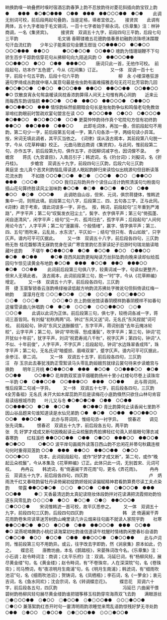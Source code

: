 <!-- { "loadSidebar": true } -->
晌换韵嗅一晌叠撚时嗅时宿酒忘韵春笋上韵不忍放韵待对菱花斜插向韵宝钗上韵
●　　●●●　●○●○●●●　○●●　●●●　●●○○○●●　●○● 
 　　此调无别词可校，前后段两起句叠韵，当是定格，填者宜依之。 
　 
接贤宾　　此调有两体，五十九字者始于毛文锡词，一百十七字者始于柳永词。《乐章集》注：林钟商调，一名《集贤宾》。 
　　接贤宾　双调五十九字，前段四句三平韵，后段七句三平韵　　　　　　　　　毛文锡 
香鞯镂襜五花骢韵值春景初融韵流珠喷沫蹀躞句汗血流红韵　　少年公子能乘驭句金鑣玉辔珑
○○●●●○○　●○●○○　○○○●●●　●●○○　　　●○○●○○●　○○●●○
璁韵为惜珊瑚鞭不下句骄生百步千踪韵信穿花句从拂柳句向九陌追风韵
○　●●○○○●●　○○●●○○　●○○　○●●　●●●○○ 
 　　唐词只此一首，无他作可校。　前段起句，坊本作“五色骢”，今从《花间集》订正。 
　　又一体　双调一百十七字，前段十句五平韵，后段十句六平韵　　　　　　　　　柳　永 
小楼深巷狂游遍句罗绮成丛韵就中堪人属意句最是虫虫韵有画难描雅态句无花可比芳容韵几回
●○○●○○●　○●○○　●○○○●●　●●○○　●●○○●●　○○●●○○　●○
饮散良宵永句鸳衾暖读凤枕香浓韵算得人间天上句惟有两心同韵　　近来云雨每西东韵诮恼损
●●○○●　○○●　●●○○　●●○○○●　○●●○○　　　●○○●●○○　●●●
情悰韵纵然偷期暗会句长是匆匆韵争似和鸣偕老句免教敛翠啼红韵眼前时暂疏欢宴句盟言在读
○○　●○○○●●　○●○○　○●○○○●　●○●●○○　●○○●○○●　○○●
更莫忡忡韵待作真个宅院句方信有初终韵
●●○○　●●○●●●　○●●○○ 
 　　此即毛词体，再加一叠，但前段起句不用韵，第二句少一字，前后段第五句减一字，第八句各添一字，两结句读小异耳。按，宋词无填此调者，其平仄当依之。　《词律》误从汲古阁本，其前段第八句脱一字，今从《花草粹编》校正。　元曲马致远商调《集贤宾》，与此同，惟前段第二句，亦作五字，前后段第九句，俱作五字，亦因柳词减字也，因词俚不录。 
　 
步蟾宫　　蒋氏《九宫谱目》，入南吕引子；韩淲词，名《钓台词》；刘擬词，名《折丹桂》。 
　　步蟾宫　双调五十九字，前段四句三仄韵，后段六句三仄韵　　　　　　　　　　黄庭坚 
虫儿真个恶灵利韵恼乱得读道人眠起韵醉归来读恰似出桃源句但目断读落花流水韵　　不如随
○○○●◎○●　●◎●　◎○○●　●○○　◎●●○○　●●●　◎○○●　　　◎○○
我归云际韵共作个读住山活计韵照清溪句匀粉面句插山花句算终胜读风尘滋味韵
●○○●　●◎●　●○◎●　●○○　○●●　●○○　●⊙●　○○○● 
 　　此调昉自山谷，但宋、元词，俱宗蒋捷体，惟韩淲集中一词，则照此填。前段第三句八字，后段第三、四、五句各三字，正与此同。《词律》疏于考索，谓此词误多一字，非也。　按，韩词，前段起句“三年重到严滩路”，严字平声；第二句“叹鬓发衣冠尘土”，鬓字、衣字俱平声；第三句“倚孤蓬、闲自逐清风”，闲字平声；结句“见一片、孤鸿归去”，孤字平声；后段起句“人间何用论今古”，人字平声；第二句“漫赢得、个般情绪”，赢字、情字俱平声；第三、四、五句“雨吹来，云乱处，水东流”，平仄如一；结句“但只有、青山如故”，只字仄声。谱内可平可仄据此。 
　　又一体　双调五十八字，前后段各四句，三仄韵　　　　　　　　　　　　　　杨无咎 
桂花馥郁清无寐韵觉身在读广寒宫里韵忆吾家读妃子旧游时句瑞龙脑读暗藏叶底韵　　不堪午
●○●●○○●　●○●　●○○●　●○○　○●●○○　●○●　●○●●　　　●○●
夜西风起韵更飐飐读万丝斜坠韵向晚来读却似给孤园句乍惊见读黄金布地韵
●○○●　●●●　●○○●　●●○　●●●○○　●○●　○○●● 
 　　此词前后段第三句俱八字，较黄词减一字，句读似更整齐，但宋人无填此者。　汲古阁本，此词前段第三句，脱一“时”字，今从《花草粹编》增定。 
　　又一体　双调五十六字，前后段各四句，三仄韵　　　　　　　　　　　　　　蒋　捷 
玉窗掣锁香云涨韵唤绿袖读低敲方响韵流苏拂处字微讹句但斜倚读红梅一晌韵　　濛濛月在帘
◎○◎●○○●　◎◎●　⊙○⊙●　⊙○◎●●○○　◎⊙●　⊙○◎●　　　⊙○◎●○
衣上韵做池馆读春阴模样韵春阴模样不如春句这催雪读曲儿休唱韵
○●　●⊙●　⊙○⊙●　⊙○⊙●●○○　◎⊙●　◎○⊙● 
 　　此调以此词为正体。前后段第三句，俱七字，较杨词各减一字，蒋　词三首皆同。有刘儗“初秋两两”词、钟过“东风又送”词，无名氏“东风捏就”词可校。　前段起句，钟词“东风又送酴醿信”，东字平声，蒋词别首“去年云掩冰轮皎”，云字平声；第二句，钟词“早吹得、愁成潘鬓”，吹字平声；第三句，钟词“花开犹似十年前”，犹字平声，刘词“祝君寿阅八千秋”，祝字仄声；第四句，钟词“人不似、十年前俊”，人字平声，不字仄声；后段起句，钟词“水边珠翠香成阵”，珠字平声；第二句，无名氏词“暗蹙损、眉峰双翠”，蹙字仄声。谱内可平可仄据此，余参汪、章二词。 
　　又一体　双调五十五字，前后段各四句，三仄韵　　　　　　　　　　　　　　汪　存 
玉京此去春犹浅韵正雪絮读马头零乱韵姮娥剪就绿云裳句待来步读蟾宫与换韵　　明年三月桃
●○●●○○●　●●●　●○○●　○○●●●○○　●○●　○○●●　　　○○●●○
花岸韵双浆浪平烟暖韵扬州十里小红楼句尽卷上读珠帘一半韵
○●　○●●○○●　○○●●●○○　●●●　○○●● 
 　　此与蒋词同，惟后段第二句减一字异。 
　　又一体　双调五十七字，前后段各四句，三仄韵　　　　　　　　《全芳备祖》无名氏 
未开大如木犀蕊韵开后是读梅花小底韵倏然只欲住山林句肯容易读结根城市韵　　叶儿又与冬
●○●○●○●　○●●　○○●●　○○●●●○○　●○●　●○○●　　　●○●●○
青比韵算何止读香闻七里韵不因山谷品题来句谁知道读是水仙兄弟韵
○●　●○●　○○●●　●○○●●○○　○○●　●●○○● 
 　　此亦与蒋词同，惟结句添一衬字异。 
　 
恨春迟　　调见张先词集。 
　　恨春迟　双调五十九字，前后段各五句，两平韵　　　　　　　　　　　　　　张　先 
好梦才成成又断句因晚起读云朵梳鬟韵秀脸拂轻红句滴入娇眉眼句薄衣减春寒韵　　红柱溪桥
●●○○○●●　○●●　○●○○　●●●○○　●●○○●　●○●○○　　　○●○○
波平岸句画阁外读落日西山韵不忿闲花并蒂句秋藕连根句何时重得双莲韵
○○●　●●●　●●○○　●●○○●●　○●○○　○○○●○○ 
 　　坊本，此词前段起句，或作“好梦才成又断”，第二句，或作“晚起云朵梳鬟”，今从本集及《花草粹编》订正。此体只此一词，无别首宋、元词可校。 
　 
冉冉云　　韩淲词，有“倚遍阑干弄花雨”句，更名《弄花雨》。 
　　冉冉云　双调五十九字，前后段各四句，四仄韵　　　　　　　　　　　　　　卢　炳 
雨洗千红又春晓韵留牡丹读倚阑初绽韵娇娅姹读偏赋精神君看韵算费尽读工夫点染韵　　带露
●●○○●○●　⊙◎○　●○○●　○●●　⊙●○○○●　●●●　○○●●　　　●◎
天香最清远韵太真妃读晓妆体段韵拌对花读满把流霞频劝韵怕逐东风零乱韵
○⊙◎○●　●○○　●○◎●　○●⊙　●●○○○●　◎●○○⊙● 
 　　宋词惟韩淲一首可校，故平仄悉参之。 
　　又一体　双调五十九字，前段四句三仄韵，后段四句四仄韵　　　　　　　　　韩　淲 
倚遍阑干弄花雨韵卷朱帘读草迷芳树韵山崦里读几许云烟来往句画不就读人家院宇韵　　社寒
●●○○●○●　●○○　●○○●　○●●　●●○○○●　●●●　○○●●　　　●○
梁燕呢喃舞韵小桃红读海棠初吐韵谁信道读午枕醒时情绪韵闲整春衫自语韵
○●○○●　●○○　●○○●　○●●　●●○○○●　○●○○●● 
 　　此与卢词同，惟前段第三句不用韵异。或云，往字改去字即韵，然《涧泉集》原本如此，仍之。 
　 
蝶恋花　　唐教坊曲，本名《鹊踏枝》，宋晏殊词改今名。《乐章集》注：小石调；赵令畤词注：商调；《太平乐府》注：双调。冯延巳词，有“杨柳风轻，展尽黄金缕”句，名《黄金缕》；赵令畤词，有“不卷珠帘，人在深深院”句，名《卷珠帘》；司马槱词，有“夜凉明月生南浦”句，名《明月生南浦》；韩淲词，有“细雨吹池沼”句，名《细雨吹池沼》；贺铸词，名《凤栖梧》；李石词，名《一箩金》；衷元吉词，名《鱼水同欢》；沈会宗词，名《转调蝶恋花》。 
　　蝶恋花　双调六十字，前后段各五句，四仄韵　　　　　　　　　　　　　　　冯延巳 
六曲阑干偎碧树韵杨柳风轻句展尽黄金缕韵谁把钿筝移玉柱韵穿帘海燕双飞去韵　　满眼游丝
◎●⊙○○●●　⊙●○○　◎●○○●　⊙●◎○○●●　⊙○◎●○○●　　　◎●⊙○
兼落絮韵红杏开时句一霎清明雨韵浓睡觉来莺乱语韵惊残好梦无寻处韵
○●●　⊙●○○　◎●○○●　⊙●◎○○●●　⊙○◎●○○● 
